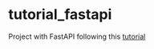 # tutorial_fastapi
Project with FastAPI following this [tutorial](https://fastapi.tiangolo.com/tutorial/)
